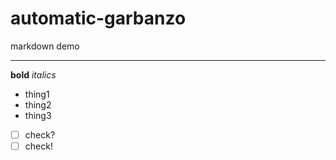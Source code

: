# automatic-garbanzo
markdown demo
***
**bold**
_italics_

- thing1
- thing2
- thing3

- [ ] check?
- [ ] check!
